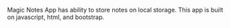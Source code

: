 
Magic Notes App has ability to store notes on local storage. This app is built on javascript, html, and bootstrap.
